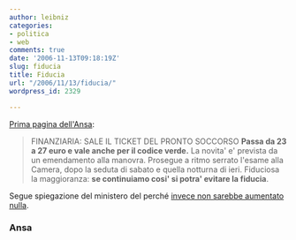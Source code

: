 ```yaml
---
author: leibniz
categories:
- politica
- web
comments: true
date: '2006-11-13T09:18:19Z'
slug: fiducia
title: Fiducia
url: "/2006/11/13/fiducia/"
wordpress_id: 2329

---
```

[Prima pagina dell'Ansa](http://www.ansa.it/opencms/export/site/visualizza_fdg.html_2027117091.html):

> FINANZIARIA: SALE IL TICKET DEL PRONTO SOCCORSO
**Passa da 23 a 27 euro e vale anche per il codice verde.** La novita' e' prevista da un emendamento alla manovra. Prosegue a ritmo serrato l'esame alla Camera, dopo la seduta di sabato e quella notturna di ieri. Fiduciosa la maggioranza: **se continuiamo cosi' si potra' evitare la fiducia**.

Segue spiegazione del ministero del perché [invece non sarebbe aumentato nulla](http://www.ansa.it/site/notizie/awnplus/topnews/news/2006-11-13_11315036.html).

### Ansa
